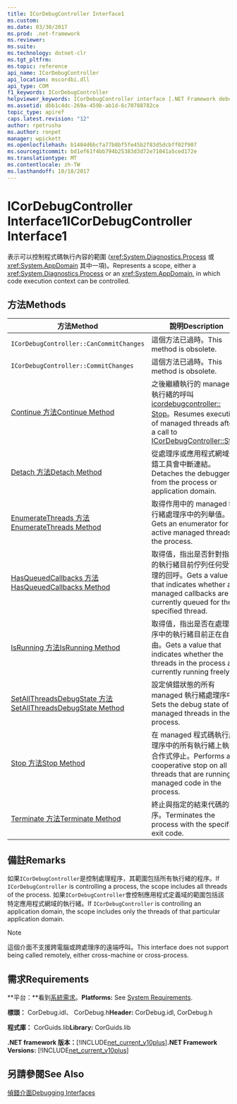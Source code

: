```yaml
---
title: ICorDebugController Interface1
ms.custom: 
ms.date: 03/30/2017
ms.prod: .net-framework
ms.reviewer: 
ms.suite: 
ms.technology: dotnet-clr
ms.tgt_pltfrm: 
ms.topic: reference
api_name: ICorDebugController
api_location: mscordbi.dll
api_type: COM
f1_keywords: ICorDebugController
helpviewer_keywords: ICorDebugController interface [.NET Framework debugging]
ms.assetid: dbb1c4dc-269a-459b-ab1d-6c70788782ce
topic_type: apiref
caps.latest.revision: "12"
author: rpetrusha
ms.author: ronpet
manager: wpickett
ms.openlocfilehash: b1484d6bcfa77b8bf5fe45b2f83d5dcbff02f907
ms.sourcegitcommit: bd1ef61f4bb794b25383d3d72e71041a5ced172e
ms.translationtype: MT
ms.contentlocale: zh-TW
ms.lasthandoff: 10/18/2017
---
```

# <a name="icordebugcontroller-interface1"></a><span data-ttu-id="572a5-102">ICorDebugController Interface1</span><span class="sxs-lookup"><span data-stu-id="572a5-102">ICorDebugController Interface1</span></span>
<span data-ttu-id="572a5-103">表示可以控制程式碼執行內容的範圍 (<xref:System.Diagnostics.Process> 或 <xref:System.AppDomain> 其中一項)。</span><span class="sxs-lookup"><span data-stu-id="572a5-103">Represents a scope, either a <xref:System.Diagnostics.Process> or an <xref:System.AppDomain>, in which code execution context can be controlled.</span></span>  
  
## <a name="methods"></a><span data-ttu-id="572a5-104">方法</span><span class="sxs-lookup"><span data-stu-id="572a5-104">Methods</span></span>  
  
|<span data-ttu-id="572a5-105">方法</span><span class="sxs-lookup"><span data-stu-id="572a5-105">Method</span></span>|<span data-ttu-id="572a5-106">說明</span><span class="sxs-lookup"><span data-stu-id="572a5-106">Description</span></span>|  
|------------|-----------------|  
|`ICorDebugController::CanCommitChanges`|<span data-ttu-id="572a5-107">這個方法已過時。</span><span class="sxs-lookup"><span data-stu-id="572a5-107">This method is obsolete.</span></span>|  
|`ICorDebugController::CommitChanges`|<span data-ttu-id="572a5-108">這個方法已過時。</span><span class="sxs-lookup"><span data-stu-id="572a5-108">This method is obsolete.</span></span>|  
|[<span data-ttu-id="572a5-109">Continue 方法</span><span class="sxs-lookup"><span data-stu-id="572a5-109">Continue Method</span></span>](../../../../docs/framework/unmanaged-api/debugging/icordebugcontroller-continue-method.md)|<span data-ttu-id="572a5-110">之後繼續執行的 managed 執行緒的呼叫[icordebugcontroller:: Stop](../../../../docs/framework/unmanaged-api/debugging/icordebugcontroller-stop-method.md)。</span><span class="sxs-lookup"><span data-stu-id="572a5-110">Resumes execution of managed threads after a call to [ICorDebugController::Stop](../../../../docs/framework/unmanaged-api/debugging/icordebugcontroller-stop-method.md).</span></span>|  
|[<span data-ttu-id="572a5-111">Detach 方法</span><span class="sxs-lookup"><span data-stu-id="572a5-111">Detach Method</span></span>](../../../../docs/framework/unmanaged-api/debugging/icordebugcontroller-detach-method.md)|<span data-ttu-id="572a5-112">從處理序或應用程式網域偵錯工具會中斷連結。</span><span class="sxs-lookup"><span data-stu-id="572a5-112">Detaches the debugger from the process or application domain.</span></span>|  
|[<span data-ttu-id="572a5-113">EnumerateThreads 方法</span><span class="sxs-lookup"><span data-stu-id="572a5-113">EnumerateThreads Method</span></span>](../../../../docs/framework/unmanaged-api/debugging/icordebugcontroller-enumeratethreads-method.md)|<span data-ttu-id="572a5-114">取得作用中的 managed 執行緒處理序中的列舉值。</span><span class="sxs-lookup"><span data-stu-id="572a5-114">Gets an enumerator for the active managed threads in the process.</span></span>|  
|[<span data-ttu-id="572a5-115">HasQueuedCallbacks 方法</span><span class="sxs-lookup"><span data-stu-id="572a5-115">HasQueuedCallbacks Method</span></span>](../../../../docs/framework/unmanaged-api/debugging/icordebugcontroller-hasqueuedcallbacks-method.md)|<span data-ttu-id="572a5-116">取得值，指出是否針對指定的執行緒目前佇列任何受管理的回呼。</span><span class="sxs-lookup"><span data-stu-id="572a5-116">Gets a value that indicates whether any managed callbacks are currently queued for the specified thread.</span></span>|  
|[<span data-ttu-id="572a5-117">IsRunning 方法</span><span class="sxs-lookup"><span data-stu-id="572a5-117">IsRunning Method</span></span>](../../../../docs/framework/unmanaged-api/debugging/icordebugcontroller-isrunning-method.md)|<span data-ttu-id="572a5-118">取得值，指出是否在處理程序中的執行緒目前正在自由。</span><span class="sxs-lookup"><span data-stu-id="572a5-118">Gets a value that indicates whether the threads in the process are currently running freely.</span></span>|  
|[<span data-ttu-id="572a5-119">SetAllThreadsDebugState 方法</span><span class="sxs-lookup"><span data-stu-id="572a5-119">SetAllThreadsDebugState Method</span></span>](../../../../docs/framework/unmanaged-api/debugging/icordebugcontroller-setallthreadsdebugstate-method.md)|<span data-ttu-id="572a5-120">設定偵錯狀態的所有 managed 執行緒處理序中。</span><span class="sxs-lookup"><span data-stu-id="572a5-120">Sets the debug state of all managed threads in the process.</span></span>|  
|[<span data-ttu-id="572a5-121">Stop 方法</span><span class="sxs-lookup"><span data-stu-id="572a5-121">Stop Method</span></span>](../../../../docs/framework/unmanaged-api/debugging/icordebugcontroller-stop-method.md)|<span data-ttu-id="572a5-122">在 managed 程式碼執行處理序中的所有執行緒上執行合作式停止。</span><span class="sxs-lookup"><span data-stu-id="572a5-122">Performs a cooperative stop on all threads that are running managed code in the process.</span></span>|  
|[<span data-ttu-id="572a5-123">Terminate 方法</span><span class="sxs-lookup"><span data-stu-id="572a5-123">Terminate Method</span></span>](../../../../docs/framework/unmanaged-api/debugging/icordebugcontroller-terminate-method.md)|<span data-ttu-id="572a5-124">終止與指定的結束代碼的程序。</span><span class="sxs-lookup"><span data-stu-id="572a5-124">Terminates the process with the specified exit code.</span></span>|  
  
## <a name="remarks"></a><span data-ttu-id="572a5-125">備註</span><span class="sxs-lookup"><span data-stu-id="572a5-125">Remarks</span></span>  
 <span data-ttu-id="572a5-126">如果`ICorDebugController`是控制處理程序，其範圍包括所有執行緒的程序。</span><span class="sxs-lookup"><span data-stu-id="572a5-126">If `ICorDebugController` is controlling a process, the scope includes all threads of the process.</span></span> <span data-ttu-id="572a5-127">如果`ICorDebugController`會控制應用程式定義域的範圍包括該特定應用程式網域的執行緒。</span><span class="sxs-lookup"><span data-stu-id="572a5-127">If `ICorDebugController` is controlling an application domain, the scope includes only the threads of that particular application domain.</span></span>  
  
> [!NOTE]
>  <span data-ttu-id="572a5-128">這個介面不支援跨電腦或跨處理序的遠端呼叫。</span><span class="sxs-lookup"><span data-stu-id="572a5-128">This interface does not support being called remotely, either cross-machine or cross-process.</span></span>  
  
## <a name="requirements"></a><span data-ttu-id="572a5-129">需求</span><span class="sxs-lookup"><span data-stu-id="572a5-129">Requirements</span></span>  
 <span data-ttu-id="572a5-130">**平台：**看到[系統需求](../../../../docs/framework/get-started/system-requirements.md)。</span><span class="sxs-lookup"><span data-stu-id="572a5-130">**Platforms:** See [System Requirements](../../../../docs/framework/get-started/system-requirements.md).</span></span>  
  
 <span data-ttu-id="572a5-131">**標頭：** CorDebug.idl、 CorDebug.h</span><span class="sxs-lookup"><span data-stu-id="572a5-131">**Header:** CorDebug.idl, CorDebug.h</span></span>  
  
 <span data-ttu-id="572a5-132">**程式庫：** CorGuids.lib</span><span class="sxs-lookup"><span data-stu-id="572a5-132">**Library:** CorGuids.lib</span></span>  
  
 <span data-ttu-id="572a5-133">**.NET framework 版本：**[!INCLUDE[net_current_v10plus](../../../../includes/net-current-v10plus-md.md)]</span><span class="sxs-lookup"><span data-stu-id="572a5-133">**.NET Framework Versions:** [!INCLUDE[net_current_v10plus](../../../../includes/net-current-v10plus-md.md)]</span></span>  
  
## <a name="see-also"></a><span data-ttu-id="572a5-134">另請參閱</span><span class="sxs-lookup"><span data-stu-id="572a5-134">See Also</span></span>  
 [<span data-ttu-id="572a5-135">偵錯介面</span><span class="sxs-lookup"><span data-stu-id="572a5-135">Debugging Interfaces</span></span>](../../../../docs/framework/unmanaged-api/debugging/debugging-interfaces.md)
